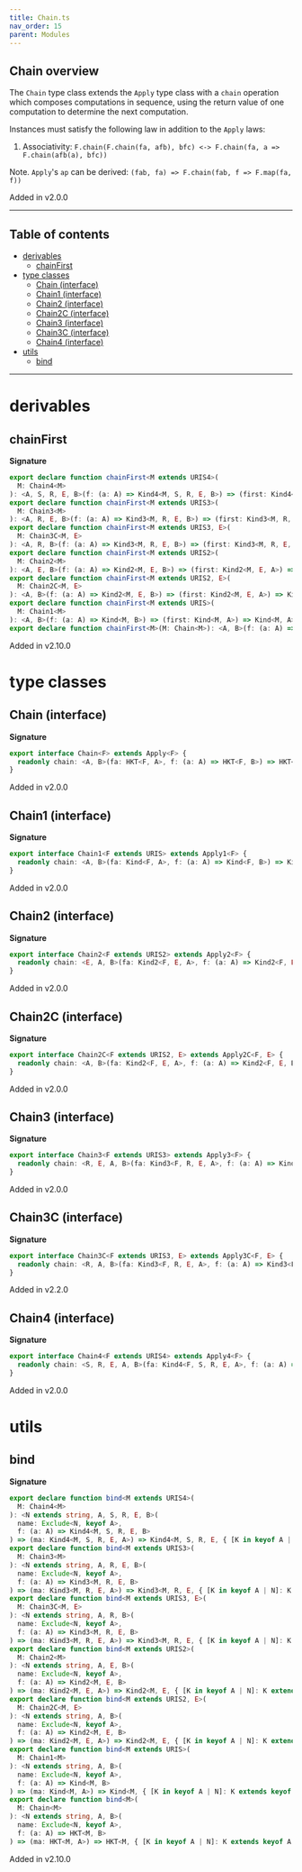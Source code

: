 ```yaml
---
title: Chain.ts
nav_order: 15
parent: Modules
---
```


## Chain overview

The `Chain` type class extends the `Apply` type class with a `chain` operation which composes computations in
sequence, using the return value of one computation to determine the next computation.

Instances must satisfy the following law in addition to the `Apply` laws:

1. Associativity: `F.chain(F.chain(fa, afb), bfc) <-> F.chain(fa, a => F.chain(afb(a), bfc))`

Note. `Apply`'s `ap` can be derived: `(fab, fa) => F.chain(fab, f => F.map(fa, f))`

Added in v2.0.0

---

<h2 class="text-delta">Table of contents</h2>

- [derivables](#derivables)
  - [chainFirst](#chainfirst)
- [type classes](#type-classes)
  - [Chain (interface)](#chain-interface)
  - [Chain1 (interface)](#chain1-interface)
  - [Chain2 (interface)](#chain2-interface)
  - [Chain2C (interface)](#chain2c-interface)
  - [Chain3 (interface)](#chain3-interface)
  - [Chain3C (interface)](#chain3c-interface)
  - [Chain4 (interface)](#chain4-interface)
- [utils](#utils)
  - [bind](#bind)

---

# derivables

## chainFirst

**Signature**

```ts
export declare function chainFirst<M extends URIS4>(
  M: Chain4<M>
): <A, S, R, E, B>(f: (a: A) => Kind4<M, S, R, E, B>) => (first: Kind4<M, S, R, E, A>) => Kind4<M, S, R, E, A>
export declare function chainFirst<M extends URIS3>(
  M: Chain3<M>
): <A, R, E, B>(f: (a: A) => Kind3<M, R, E, B>) => (first: Kind3<M, R, E, A>) => Kind3<M, R, E, A>
export declare function chainFirst<M extends URIS3, E>(
  M: Chain3C<M, E>
): <A, R, B>(f: (a: A) => Kind3<M, R, E, B>) => (first: Kind3<M, R, E, A>) => Kind3<M, R, E, A>
export declare function chainFirst<M extends URIS2>(
  M: Chain2<M>
): <A, E, B>(f: (a: A) => Kind2<M, E, B>) => (first: Kind2<M, E, A>) => Kind2<M, E, A>
export declare function chainFirst<M extends URIS2, E>(
  M: Chain2C<M, E>
): <A, B>(f: (a: A) => Kind2<M, E, B>) => (first: Kind2<M, E, A>) => Kind2<M, E, A>
export declare function chainFirst<M extends URIS>(
  M: Chain1<M>
): <A, B>(f: (a: A) => Kind<M, B>) => (first: Kind<M, A>) => Kind<M, A>
export declare function chainFirst<M>(M: Chain<M>): <A, B>(f: (a: A) => HKT<M, B>) => (first: HKT<M, A>) => HKT<M, A>
```

Added in v2.10.0

# type classes

## Chain (interface)

**Signature**

```ts
export interface Chain<F> extends Apply<F> {
  readonly chain: <A, B>(fa: HKT<F, A>, f: (a: A) => HKT<F, B>) => HKT<F, B>
}
```

Added in v2.0.0

## Chain1 (interface)

**Signature**

```ts
export interface Chain1<F extends URIS> extends Apply1<F> {
  readonly chain: <A, B>(fa: Kind<F, A>, f: (a: A) => Kind<F, B>) => Kind<F, B>
}
```

Added in v2.0.0

## Chain2 (interface)

**Signature**

```ts
export interface Chain2<F extends URIS2> extends Apply2<F> {
  readonly chain: <E, A, B>(fa: Kind2<F, E, A>, f: (a: A) => Kind2<F, E, B>) => Kind2<F, E, B>
}
```

Added in v2.0.0

## Chain2C (interface)

**Signature**

```ts
export interface Chain2C<F extends URIS2, E> extends Apply2C<F, E> {
  readonly chain: <A, B>(fa: Kind2<F, E, A>, f: (a: A) => Kind2<F, E, B>) => Kind2<F, E, B>
}
```

Added in v2.0.0

## Chain3 (interface)

**Signature**

```ts
export interface Chain3<F extends URIS3> extends Apply3<F> {
  readonly chain: <R, E, A, B>(fa: Kind3<F, R, E, A>, f: (a: A) => Kind3<F, R, E, B>) => Kind3<F, R, E, B>
}
```

Added in v2.0.0

## Chain3C (interface)

**Signature**

```ts
export interface Chain3C<F extends URIS3, E> extends Apply3C<F, E> {
  readonly chain: <R, A, B>(fa: Kind3<F, R, E, A>, f: (a: A) => Kind3<F, R, E, B>) => Kind3<F, R, E, B>
}
```

Added in v2.2.0

## Chain4 (interface)

**Signature**

```ts
export interface Chain4<F extends URIS4> extends Apply4<F> {
  readonly chain: <S, R, E, A, B>(fa: Kind4<F, S, R, E, A>, f: (a: A) => Kind4<F, S, R, E, B>) => Kind4<F, S, R, E, B>
}
```

Added in v2.0.0

# utils

## bind

**Signature**

```ts
export declare function bind<M extends URIS4>(
  M: Chain4<M>
): <N extends string, A, S, R, E, B>(
  name: Exclude<N, keyof A>,
  f: (a: A) => Kind4<M, S, R, E, B>
) => (ma: Kind4<M, S, R, E, A>) => Kind4<M, S, R, E, { [K in keyof A | N]: K extends keyof A ? A[K] : B }>
export declare function bind<M extends URIS3>(
  M: Chain3<M>
): <N extends string, A, R, E, B>(
  name: Exclude<N, keyof A>,
  f: (a: A) => Kind3<M, R, E, B>
) => (ma: Kind3<M, R, E, A>) => Kind3<M, R, E, { [K in keyof A | N]: K extends keyof A ? A[K] : B }>
export declare function bind<M extends URIS3, E>(
  M: Chain3C<M, E>
): <N extends string, A, R, B>(
  name: Exclude<N, keyof A>,
  f: (a: A) => Kind3<M, R, E, B>
) => (ma: Kind3<M, R, E, A>) => Kind3<M, R, E, { [K in keyof A | N]: K extends keyof A ? A[K] : B }>
export declare function bind<M extends URIS2>(
  M: Chain2<M>
): <N extends string, A, E, B>(
  name: Exclude<N, keyof A>,
  f: (a: A) => Kind2<M, E, B>
) => (ma: Kind2<M, E, A>) => Kind2<M, E, { [K in keyof A | N]: K extends keyof A ? A[K] : B }>
export declare function bind<M extends URIS2, E>(
  M: Chain2C<M, E>
): <N extends string, A, B>(
  name: Exclude<N, keyof A>,
  f: (a: A) => Kind2<M, E, B>
) => (ma: Kind2<M, E, A>) => Kind2<M, E, { [K in keyof A | N]: K extends keyof A ? A[K] : B }>
export declare function bind<M extends URIS>(
  M: Chain1<M>
): <N extends string, A, B>(
  name: Exclude<N, keyof A>,
  f: (a: A) => Kind<M, B>
) => (ma: Kind<M, A>) => Kind<M, { [K in keyof A | N]: K extends keyof A ? A[K] : B }>
export declare function bind<M>(
  M: Chain<M>
): <N extends string, A, B>(
  name: Exclude<N, keyof A>,
  f: (a: A) => HKT<M, B>
) => (ma: HKT<M, A>) => HKT<M, { [K in keyof A | N]: K extends keyof A ? A[K] : B }>
```

Added in v2.10.0
